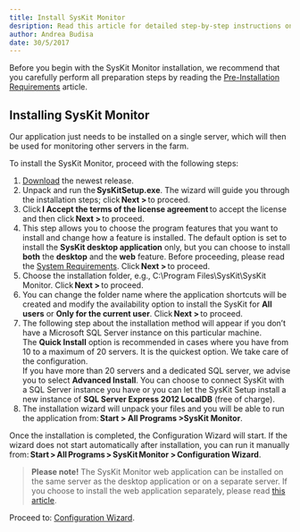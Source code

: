 ```yaml
---
title: Install SysKit Monitor
desription: Read this article for detailed step-by-step instructions on how to install the SysKit Monitor and all its prerequisites.
author: Andrea Budisa
date: 30/5/2017
---
```

Before you begin with the SysKit Monitor installation, we recommend that you carefully perform all preparation steps by reading the [Pre-Installation Requirements](#internal/requirements/pre-installation-requirements) article.

## Installing SysKit Monitor

Our application just needs to be installed on a single server, which will then be used for monitoring other servers in the farm.

To install the SysKit Monitor, proceed with the following steps:

1. [Download](https://www.syskit.com/downloads/) the newest release.
2. Unpack and run the __SysKitSetup.exe__. The wizard will guide you through the installation steps; click __Next >__ to proceed.
3. Click __I Accept the terms of the license agreement__ to accept the license and then click __Next >__ to proceed.
4. This step allows you to choose the program features that you want to install and change how a feature is installed. The default option is set to install the __SysKit desktop application__ only, but you can choose to install __both__ the __desktop__ and the __web__ feature. Before proceeding, please read the [System Requirements](#internal/requirements/system-requirements). Click __Next >__ to proceed.
5. Choose the installation folder, e.g., C:\Program Files\SysKit\SysKit Monitor. Click __Next >__ to proceed.
6. You can change the folder name where the application shortcuts will be created and modify the availability option to install the SysKit for __All users__ or __Only for the current user__. Click __Next >__ to proceed.
7. The following step about the installation method will appear if you don’t have a Microsoft SQL Server instance on this particular machine.  
The __Quick Install__ option is recommended in cases where you have from 10 to a maximum of 20 servers. It is the quickest option. We take care of the configuration.  
If you have more than 20 servers and a dedicated SQL server, we advise you to select __Advanced Install__.
You can choose to connect SysKit with a SQL Server instance you have or you can let the SysKit Setup install a new instance of __SQL Server Express 2012 LocalDB__ (free of charge).
8. The installation wizard will unpack your files and you will be able to run the application from: __Start > All Programs >SysKit Monitor__.


Once the installation is completed, the Configuration Wizard will start. If the wizard does not start automatically after installation, you can run it manually from: __Start > All Programs > SysKit Monitor > Configuration Wizard__.

> __Please note!__ The SysKit Monitor web application can be installed on the same server as the desktop application or on a separate server. If you choose to install the web application separately, please read [this article](#internal/installation-configuration/configuration-wizard/configure-monitor).

Proceed to: [Configuration Wizard](#internal/installation-configuration/configuration-wizard/configure-monitor).